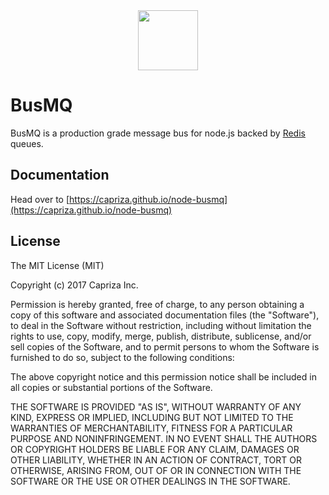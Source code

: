 <div align="center"><img src="https://capriza.github.io/images/logos/logos-busmq.svg" height="96" /></div>

BusMQ
===

BusMQ is a production grade message bus for node.js backed by [Redis](http://redis.io/) queues.

## Documentation 

Head over to [https://capriza.github.io/node-busmq](https://capriza.github.io/node-busmq)

## License

The MIT License (MIT)

Copyright (c) 2017 Capriza Inc.

Permission is hereby granted, free of charge, to any person obtaining a copy
of this software and associated documentation files (the "Software"), to deal
in the Software without restriction, including without limitation the rights
to use, copy, modify, merge, publish, distribute, sublicense, and/or sell
copies of the Software, and to permit persons to whom the Software is
furnished to do so, subject to the following conditions:

The above copyright notice and this permission notice shall be included in
all copies or substantial portions of the Software.

THE SOFTWARE IS PROVIDED "AS IS", WITHOUT WARRANTY OF ANY KIND, EXPRESS OR
IMPLIED, INCLUDING BUT NOT LIMITED TO THE WARRANTIES OF MERCHANTABILITY,
FITNESS FOR A PARTICULAR PURPOSE AND NONINFRINGEMENT. IN NO EVENT SHALL THE
AUTHORS OR COPYRIGHT HOLDERS BE LIABLE FOR ANY CLAIM, DAMAGES OR OTHER
LIABILITY, WHETHER IN AN ACTION OF CONTRACT, TORT OR OTHERWISE, ARISING FROM,
OUT OF OR IN CONNECTION WITH THE SOFTWARE OR THE USE OR OTHER DEALINGS IN
THE SOFTWARE.
